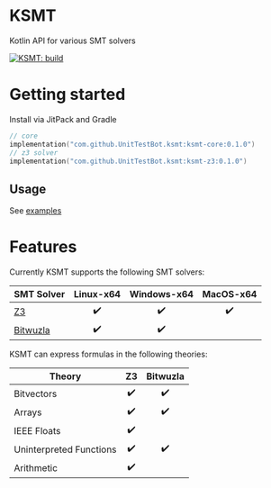# KSMT
Kotlin API for various SMT solvers

[![KSMT: build](https://github.com/UnitTestBot/ksmt/actions/workflows/build-and-run-tests.yml/badge.svg)](https://github.com/UnitTestBot/UTBotJava/ksmt/workflows/build-and-run-tests.yml)

# Getting started
Install via JitPack and Gradle

```kotlin
// core 
implementation("com.github.UnitTestBot.ksmt:ksmt-core:0.1.0")
// z3 solver
implementation("com.github.UnitTestBot.ksmt:ksmt-z3:0.1.0")
```

## Usage
See [examples](examples)

# Features
Currently KSMT supports the following SMT solvers:

| SMT Solver                                       |     Linux-x64      |    Windows-x64     |     MacOS-x64      |
|--------------------------------------------------|:------------------:|:------------------:|:------------------:|
| [Z3](https://github.com/Z3Prover/z3)             | :heavy_check_mark: | :heavy_check_mark: | :heavy_check_mark: |
| [Bitwuzla](https://github.com/bitwuzla/bitwuzla) | :heavy_check_mark: | :heavy_check_mark: |                    |

KSMT can express formulas in the following theories:

| Theory                  |         Z3         |      Bitwuzla      |
|-------------------------|:------------------:|:------------------:|
| Bitvectors              | :heavy_check_mark: | :heavy_check_mark: |
| Arrays                  | :heavy_check_mark: | :heavy_check_mark: |
| IEEE Floats             | :heavy_check_mark: |                    |
| Uninterpreted Functions | :heavy_check_mark: | :heavy_check_mark: |
| Arithmetic              | :heavy_check_mark: |                    |
